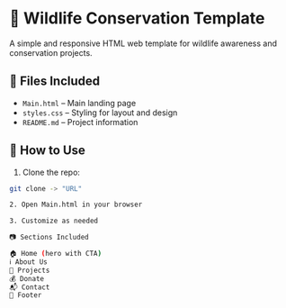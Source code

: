 # 🌿 Wildlife Conservation Template

A simple and responsive HTML web template for wildlife awareness and conservation projects.

## 📄 Files Included

- `Main.html` – Main landing page  
- `styles.css` – Styling for layout and design  
- `README.md` – Project information

## 🚀 How to Use

1. Clone the repo:
  
  ```bash
  git clone -> "URL"

2. Open Main.html in your browser

3. Customize as needed

📷 Sections Included

🏠 Home (hero with CTA)
ℹ️ About Us
🌱 Projects
💰 Donate
📬 Contact
📎 Footer


